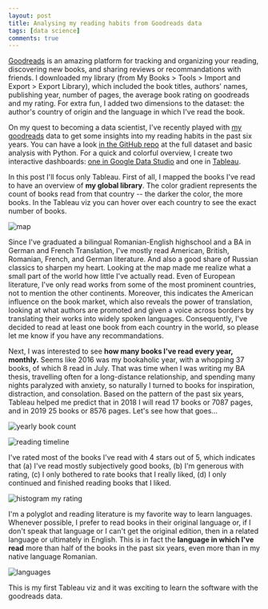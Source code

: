 ```yaml
---
layout: post
title: Analysing my reading habits from Goodreads data
tags: [data science]
comments: true
---
```


[Goodreads](https://www.goodreads.com) is an amazing platform for tracking and organizing your reading, discovering new books, and sharing reviews or recommandations with friends. I downloaded my library (from My Books > Tools > Import and Export > Export Library), which included the book titles, authors' names, publishing year, number of pages, the average book rating on goodreads and my rating. For extra fun, I added two dimensions to the dataset: the author's country of origin and the language in which I've read the book.

On my quest to becoming a data scientist, I've recently played with [my goodreads](https://www.goodreads.com/lorenasbooks) data to get some insights into my reading habits in the past six years. You can have a look [in the GitHub repo](https://github.com/lorenanda/goodreads) at the full dataset and basic analysis with Python. For a quick and colorful overview, I create two interactive dashboards: [one in Google Data Studio](https://datastudio.google.com/embed/reporting/1G4jH00ImVcFU1c8X_wFyWRNP2SN6v5WH/page/Ivkh) and one in [Tableau](https://public.tableau.com/profile/lorena.ciutacu).

In this post I'll focus only Tableau. First of all, I mapped the books I've read to have an overview of **my global library**. The color gradient represents the count of books read from that country -- the darker the color, the more books. In the Tableau viz you can hover over each country to see the exact number of books.

![map](https://lorenaciutacu.files.wordpress.com/2018/10/map-e1539944679944.jpg?w=736)

Since I've graduated a bilingual Romanian-English highschool and a BA in German and French Translation, I've mostly read American, British, Romanian, French, and German literature. And also a good share of Russian classics to sharpen my heart. Looking at the map made me realize what a small part of the world how little I've actually read. Even of European literature, I've only read works from some of the most prominent countries, not to mention the other continents. Moreover, this indicates the American influence on the book market, which also reveals the power of translation, looking at what authors are promoted and given a voice across borders by translating their works into widely spoken languages. Consequently, I've decided to read at least one book from each country in the world, so please let me know if you have any recommandations.

Next, I was interested to see **how many books I've read every year, monthly.** Seems like 2016 was my bookaholic year, with a whopping 37 books, of which 8 read in July. That was time when I was writing my BA thesis, travelling often for a long-distance relationship, and spending many nights paralyzed with anxiety, so naturally I turned to books for inspiration, distraction, and consolation. Based on the pattern of the past six years, Tableau helped me predict that in 2018 I will read 17 books or 7087 pages, and in 2019 25 books or 8576 pages. Let's see how that goes...

![yearly book count](https://lorenaciutacu.files.wordpress.com/2018/10/yearly-book-count.jpg?w=736)

![reading timeline](https://lorenaciutacu.files.wordpress.com/2018/10/reading-timeline.jpg?w=736)

I've rated most of the books I've read with 4 stars out of 5, which indicates that (a) I've read mostly subjectively good books, (b) I'm generous with rating, (c) I only bothered to rate books that I really liked, (d) I only continued and finished reading books that I liked.

![histogram my rating](https://lorenaciutacu.files.wordpress.com/2018/10/histogram-my-rating.jpg?w=736)

I'm a polyglot and reading literature is my favorite way to learn languages. Whenever possible, I prefer to read books in their original language or, if I don't speak that language or I can't get the original edition, then in a related language or ultimately in English. This is in fact the **language in which I've read** more than half of the books in the past six years, even more than in my native language Romanian.

![languages](https://lorenaciutacu.files.wordpress.com/2018/10/languages-e1539946580647.jpg?w=736)

This is my first Tableau viz and it was exciting to learn the software with the goodreads data.